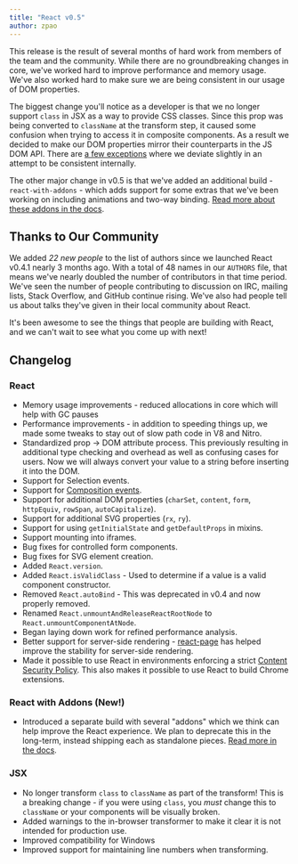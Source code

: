 ```yaml
---
title: "React v0.5"
author: zpao
---
```


This release is the result of several months of hard work from members of the team and the community. While there are no groundbreaking changes in core, we've worked hard to improve performance and memory usage. We've also worked hard to make sure we are being consistent in our usage of DOM properties.

The biggest change you'll notice as a developer is that we no longer support `class` in JSX as a way to provide CSS classes. Since this prop was being converted to `className` at the transform step, it caused some confusion when trying to access it in composite components. As a result we decided to make our DOM properties mirror their counterparts in the JS DOM API. There are [a few exceptions](https://github.com/facebook/react/blob/master/src/dom/DefaultDOMPropertyConfig.js#L156) where we deviate slightly in an attempt to be consistent internally.

The other major change in v0.5 is that we've added an additional build - `react-with-addons` - which adds support for some extras that we've been working on including animations and two-way binding. [Read more about these addons in the docs](/docs/addons.html).

## Thanks to Our Community

We added *22 new people* to the list of authors since we launched React v0.4.1 nearly 3 months ago. With a total of 48 names in our `AUTHORS` file, that means we've nearly doubled the number of contributors in that time period. We've seen the number of people contributing to discussion on IRC, mailing lists, Stack Overflow, and GitHub continue rising. We've also had people tell us about talks they've given in their local community about React.

It's been awesome to see the things that people are building with React, and we can't wait to see what you come up with next!


## Changelog

### React

* Memory usage improvements - reduced allocations in core which will help with GC pauses
* Performance improvements - in addition to speeding things up, we made some tweaks to stay out of slow path code in V8 and Nitro.
* Standardized prop -> DOM attribute process. This previously resulting in additional type checking and overhead as well as confusing cases for users. Now we will always convert your value to a string before inserting it into the DOM.
* Support for Selection events.
* Support for [Composition events](https://developer.mozilla.org/en-US/docs/Web/API/CompositionEvent).
* Support for additional DOM properties (`charSet`, `content`, `form`, `httpEquiv`, `rowSpan`, `autoCapitalize`).
* Support for additional SVG properties (`rx`, `ry`).
* Support for using `getInitialState` and `getDefaultProps` in mixins.
* Support mounting into iframes.
* Bug fixes for controlled form components.
* Bug fixes for SVG element creation.
* Added `React.version`.
* Added `React.isValidClass` - Used to determine if a value is a valid component constructor.
* Removed `React.autoBind` - This was deprecated in v0.4 and now properly removed.
* Renamed  `React.unmountAndReleaseReactRootNode` to `React.unmountComponentAtNode`.
* Began laying down work for refined performance analysis.
* Better support for server-side rendering - [react-page](https://github.com/facebook/react-page) has helped improve the stability for server-side rendering.
* Made it possible to use React in environments enforcing a strict [Content Security Policy](https://developer.mozilla.org/en-US/docs/Security/CSP/Introducing_Content_Security_Policy). This also makes it possible to use React to build Chrome extensions.

### React with Addons (New!)

* Introduced a separate build with several "addons" which we think can help improve the React experience. We plan to deprecate this in the long-term, instead shipping each as standalone pieces. [Read more in the docs](/docs/addons.html).

### JSX

* No longer transform `class` to `className` as part of the transform! This is a breaking change - if you were using `class`, you *must* change this to `className` or your components will be visually broken.
* Added warnings to the in-browser transformer to make it clear it is not intended for production use.
* Improved compatibility for Windows
* Improved support for maintaining line numbers when transforming.
